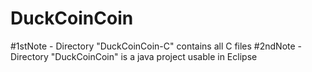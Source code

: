 # DuckCoinCoin
#1stNote - Directory "DuckCoinCoin-C" contains all C files
#2ndNote - Directory "DuckCoinCoin" is a java project usable in Eclipse
